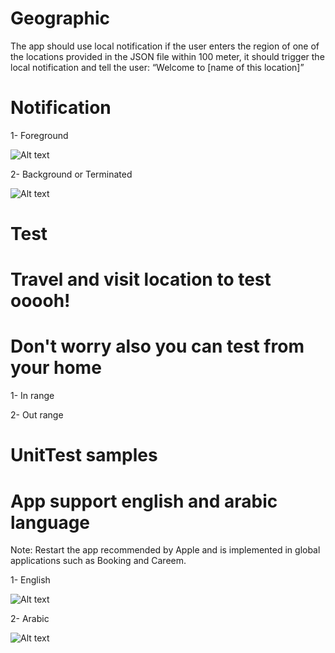 # Geographic
The app should use local notification if the user enters the region of one of the locations provided in the JSON file within 100 meter, it should trigger the local notification and tell the user: “Welcome to [name of this location]”

# Notification

1- Foreground

![Alt text](https://s9.postimg.org/9nt5z27xr/Whats_App_Image_2018-02-11_at_2.14.42_AM.jpg?raw=true "Foreground")

2- Background or Terminated

![Alt text](https://s9.postimg.org/lpojt6u0v/Whats_App_Image_2018-02-11_at_2.14.42_AM_6.jpg?raw=true "Terminated")

# Test 

# Travel and visit location to test ooooh!

# Don't worry also you can test from your home

1- In range 


2- Out range

# UnitTest samples

# App support english and arabic language

Note: Restart the app recommended by Apple and is implemented in global applications such as Booking and Careem.


1- English

![Alt text](https://s9.postimg.org/5rfu332dr/Whats_App_Image_2018-02-11_at_2.16.02_AM.jpg?raw=true "Terminated")

2- Arabic

![Alt text](https://s9.postimg.org/knedamo27/Whats_App_Image_2018-02-11_at_2.14.42_AM_2.jpg?raw=true "Terminated")






